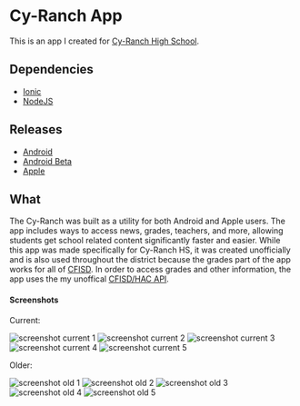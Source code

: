 # Cy-Ranch App
This is an app I created for [Cy-Ranch High School](http://cyranch.cfisd.net/).

## Dependencies
+ [Ionic](https://ionicframework.com/)
+ [NodeJS](https://nodejs.org/)

## Releases
+ [Android](https://play.google.com/store/apps/details?id=com.sshh12.cyranch) 
+ [Android Beta](https://play.google.com/apps/testing/com.sshh12.cyranch)
+ [Apple](https://itunes.apple.com/us/app/cy-ranch/id1082927247?mt=8)

## What
The Cy-Ranch was built as a utility for both Android and Apple users. The app includes ways to access
news, grades, teachers, and more, allowing students get school related content significantly faster and easier. 
While this app was made specifically for Cy-Ranch HS, it was created unofficially and is also used throughout
the district because the grades part of the app works for all of [CFISD](http://www.cfisd.net/en/). In order to access
grades and other information, the app uses the my unoffical [CFISD/HAC API](https://github.com/sshh12/CyRanch-App-Server).

#### Screenshots

Current:

![screenshot current 1](http://is1.mzstatic.com/image/thumb/Purple128/v4/d8/23/d3/d823d3f4-8b9c-5ceb-14b6-5ab9600a7828/source/300x300bb.jpg) ![screenshot current 2](http://is1.mzstatic.com/image/thumb/Purple118/v4/05/94/e3/0594e3e7-8dae-db29-e981-37caa233d974/source/300x300bb.jpg) ![screenshot current 3](http://is2.mzstatic.com/image/thumb/Purple128/v4/99/51/c8/9951c854-738c-cabd-4cd4-43ffee3189ea/source/300x300bb.jpg) ![screenshot current 4](http://is1.mzstatic.com/image/thumb/Purple118/v4/0e/d5/e9/0ed5e94f-5ad6-56fa-69a3-1efa85928073/source/300x300bb.jpg) ![screenshot current 5](http://is4.mzstatic.com/image/thumb/Purple118/v4/86/e4/9d/86e49d70-4465-bcca-c14f-efe2d4c72c2a/source/300x300bb.jpg)

Older:

![screenshot old 1](https://is1-ssl.mzstatic.com/image/thumb/Purple62/v4/f9/2c/6e/f92c6ec1-bf09-86e8-8afe-e6182f4b2adc/pr_source.png/300x300bb.jpg?1493488612640)  ![screenshot old 2](https://is1-ssl.mzstatic.com/image/thumb/Purple62/v4/21/dc/a8/21dca82c-3e86-38a9-5671-2ccb45ae53b0/pr_source.png/300x300bb.jpg?1493488612641)  ![screenshot old 3](https://is1-ssl.mzstatic.com/image/thumb/Purple62/v4/a0/52/4d/a0524da0-59b7-e404-493a-fa345ddef60a/pr_source.png/300x300bb.jpg?1493488612642)  ![screenshot old 4](https://is1-ssl.mzstatic.com/image/thumb/Purple62/v4/eb/18/36/eb1836b1-463d-b2cf-4eab-4d6003b080ba/pr_source.png/300x300bb.jpg?1493488612642)  ![screenshot old 5](https://is1-ssl.mzstatic.com/image/thumb/Purple71/v4/62/f1/11/62f111e5-c88a-f74a-8b39-daa39547daaf/pr_source.png/300x300bb.jpg?1493488612643)